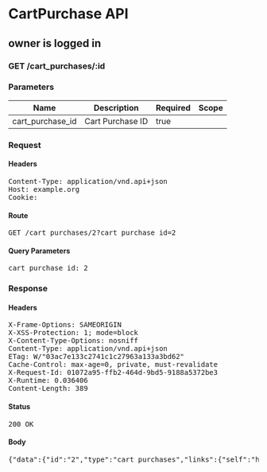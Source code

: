 # CartPurchase API

## owner is logged in

### GET /cart_purchases/:id

### Parameters

| Name | Description | Required | Scope |
|------|-------------|----------|-------|
| cart_purchase_id | Cart Purchase ID | true |  |

### Request

#### Headers

<pre>Content-Type: application/vnd.api+json
Host: example.org
Cookie: </pre>

#### Route

<pre>GET /cart_purchases/2?cart_purchase_id=2</pre>

#### Query Parameters

<pre>cart_purchase_id: 2</pre>

### Response

#### Headers

<pre>X-Frame-Options: SAMEORIGIN
X-XSS-Protection: 1; mode=block
X-Content-Type-Options: nosniff
Content-Type: application/vnd.api+json
ETag: W/&quot;03ac7e133c2741c1c27963a133a3bd62&quot;
Cache-Control: max-age=0, private, must-revalidate
X-Request-Id: 01072a95-ffb2-464d-9bd5-9188a5372be3
X-Runtime: 0.036406
Content-Length: 389</pre>

#### Status

<pre>200 OK</pre>

#### Body

<pre>{"data":{"id":"2","type":"cart_purchases","links":{"self":"http://example.org/cart_purchases/2"},"attributes":{"cart_id":48,"created_at":"2018-05-14T06:13:03.383Z","succeeded_at":null,"failed_at":null,"canceled_at":null,"options":{}},"relationships":{"cart":{"links":{"self":"http://example.org/cart_purchases/2/relationships/cart","related":"http://example.org/cart_purchases/2/cart"}}}}}</pre>
